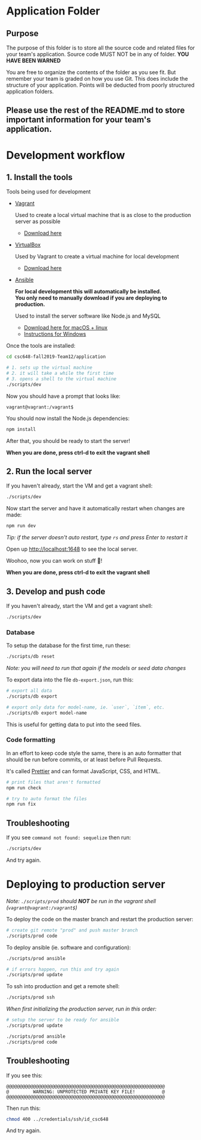 # Application Folder

## Purpose

The purpose of this folder is to store all the source code and related files for your team's application. Source code MUST NOT be in any of folder. <strong>YOU HAVE BEEN WARNED</strong>

You are free to organize the contents of the folder as you see fit. But remember your team is graded on how you use Git. This does include the structure of your application. Points will be deducted from poorly structured application folders.

## Please use the rest of the README.md to store important information for your team's application.

# Development workflow

## 1. Install the tools

Tools being used for development

- [Vagrant](https://www.vagrantup.com)

  Used to create a local virtual machine that is as close to the production server as possible

  - [Download here](https://www.vagrantup.com/downloads.html)

- [VirtualBox](https://www.virtualbox.org)

  Used by Vagrant to create a virtual machine for local development

  - [Download here](https://www.virtualbox.org/wiki/Downloads)

- [Ansible](https://www.ansible.com)

  **For local development this will automatically be installed.**<br/>
  **You only need to manually download if you are deploying to production.**

  Used to install the server software like Node.js and MySQL

  - [Download here for macOS + linux](https://docs.ansible.com/ansible/latest/installation_guide/intro_installation.html#installing-the-control-node)
  - [Instructions for Windows](https://www.how2shout.com/how-to/how-to-install-ansible-on-windows-10.html)

Once the tools are installed:

```sh
cd csc648-fall2019-Team12/application

# 1. sets up the virtual machine
# 2. it will take a while the first time
# 3. opens a shell to the virtual machine
./scripts/dev
```

Now you should have a prompt that looks like:

```
vagrant@vagrant:/vagrant$
```

You should now install the Node.js dependencies:

```sh
npm install
```

After that, you should be ready to start the server!

**When you are done, press ctrl-d to exit the vagrant shell**

## 2. Run the local server

If you haven't already, start the VM and get a vagrant shell:

```sh
./scripts/dev
```

Now start the server and have it automatically restart when changes are made:

```sh
npm run dev
```

_Tip: if the server doesn't auto restart, type `rs` and press Enter to restart it_

Open up [http://localhost:1648](http://localhost:1648) to see the local server.

Woohoo, now you can work on stuff 🎉!

**When you are done, press ctrl-d to exit the vagrant shell**

## 3. Develop and push code

If you haven't already, start the VM and get a vagrant shell:

```sh
./scripts/dev
```

### Database

To setup the database for the first time, run these:

```sh
./scripts/db reset
```

_Note: you will need to run that again if the models or seed data changes_

To export data into the file `db-export.json`, run this:

```sh
# export all data
./scripts/db export

# export only data for model-name, ie. `user`, `item`, etc.
./scripts/db export model-name
```

This is useful for getting data to put into the seed files.

### Code formatting

In an effort to keep code style the same, there is an auto formatter that should be run before commits, or at least before Pull Requests.

It's called [Prettier](https://prettier.io/) and can format JavaScript, CSS, and HTML.

```sh
# print files that aren't formatted
npm run check

# try to auto format the files
npm run fix
```

## Troubleshooting

If you see `command not found: sequelize` then run:

```sh
./scripts/dev
```

And try again.

# Deploying to production server

_Note: `./scripts/prod` should **NOT** be run in the vagrant shell (`vagrant@vagrant:/vagrant$`)_

To deploy the code on the master branch and restart the production server:

```sh
# create git remote "prod" and push master branch
./scripts/prod code
```

To deploy ansible (ie. software and configuration):

```sh
./scripts/prod ansible

# if errors happen, run this and try again
./scripts/prod update
```

To ssh into production and get a remote shell:

```sh
./scripts/prod ssh
```

_When first initializing the production server, run in this order:_

```sh
# setup the server to be ready for ansible
./scripts/prod update

./scripts/prod ansible
./scripts/prod code
```

## Troubleshooting

If you see this:

```
@@@@@@@@@@@@@@@@@@@@@@@@@@@@@@@@@@@@@@@@@@@@@@@@@@@@@@@@@@@
@         WARNING: UNPROTECTED PRIVATE KEY FILE!          @
@@@@@@@@@@@@@@@@@@@@@@@@@@@@@@@@@@@@@@@@@@@@@@@@@@@@@@@@@@@
```

Then run this:

```sh
chmod 400 ../credentials/ssh/id_csc648
```

And try again.
